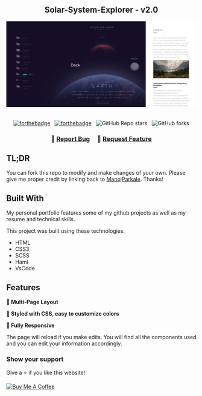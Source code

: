 <h2 align="center">
  Solar-System-Explorer - v2.0<br/>
</h2>
<div align="center">
  <img alt="Demo" src="./solar.png" />
</div>

<br/>

<center>

[![forthebadge](https://forthebadge.com/images/badges/made-with-css.svg)](https://forthebadge.com) &nbsp;
[![forthebadge](https://forthebadge.com/images/badges/made-with-html.svg)](https://forthebadge.com) &nbsp;
![GitHub Repo stars](https://img.shields.io/github/stars/ManojParkale/Solar-System-Explorer?color=red&logo=github&style=for-the-badge) &nbsp;
![GitHub forks](https://img.shields.io/github/forks/ManojParkale/Solar-System-Explorer?color=red&logo=github&style=for-the-badge)

</center>

<h3 align="center">
    🔹
    <a href="https://github.com/ManojParkale/Solar-System-Explorer/issues">Report Bug</a> &nbsp; &nbsp;
    🔹
    <a href="https://github.com/ManojParkale/Solar-System-Explorer/issues">Request Feature</a>
</h3>

## TL;DR

You can fork this repo to modify and make changes of your own. Please give me proper credit by linking back to [ManojParkale](https://github.com/ManojParkale/Solar-System-Explorer). Thanks!

## Built With

My personal portfolio features some of my github projects as well as my resume and technical skills.<br/>

This project was built using these technologies.

- HTML
- CSS3
- SCSS
- Haml
- VsCode

## Features

**📖 Multi-Page Layout**

**🎨 Styled with CSS, easy to customize colors**

**📱 Fully Responsive**

The page will reload if you make edits.
You will find all the components used and you can edit your information accordingly.

### Show your support

Give a ⭐ if you like this website!

<a href="https://www.buymeacoffee.com/ManojParkale" target="_blank"><img src="https://cdn.buymeacoffee.com/buttons/v2/default-violet.png" alt="Buy Me A Coffee" height= "60px" width= "217px" ></a>
